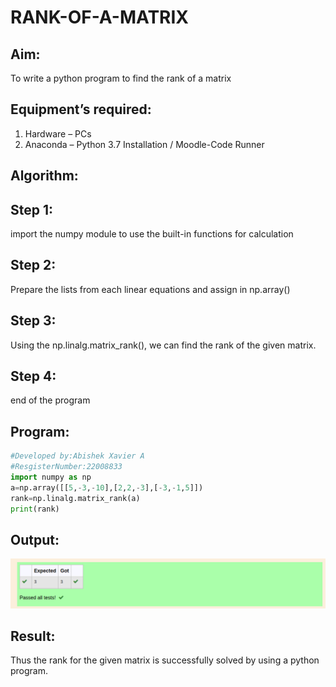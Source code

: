 # RANK-OF-A-MATRIX
## Aim:
To write a python program to find the rank of a matrix
## Equipment’s required:
1. 	Hardware – PCs
2. 	Anaconda – Python 3.7 Installation / Moodle-Code Runner
## Algorithm:
## Step 1:
import the numpy module to use the built-in functions for calculation
## Step 2:
Prepare the lists from each linear equations and assign in np.array()
## Step 3:
Using the np.linalg.matrix_rank(), we can find the rank of the given matrix.
## Step 4:
end of the program
## Program:
```python
#Developed by:Abishek Xavier A
#ResgisterNumber:22008833
import numpy as np
a=np.array([[5,-3,-10],[2,2,-3],[-3,-1,5]])
rank=np.linalg.matrix_rank(a)
print(rank)
```
## Output:
![output](OutputRank.png)
## Result:
Thus the rank for the given matrix is successfully solved by using a python program.

